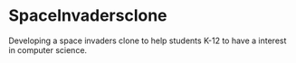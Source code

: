 # SpaceInvadersclone
Developing a space invaders clone to help students K-12 to have a interest in computer science.
